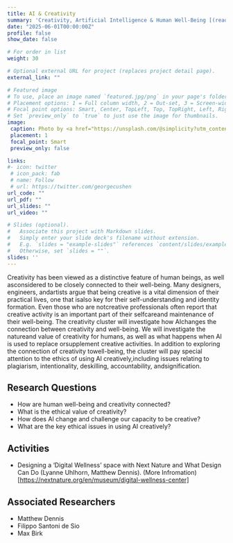 ```yaml
---
title: AI & Creativity
summary: 'Creativity, Artificial Intelligence & Human Well-Being [(read more)](/project/creativity)'
date: "2025-06-01T00:00:00Z"
profile: false
show_date: false

# For order in list
weight: 30

# Optional external URL for project (replaces project detail page).
external_link: ""

# Featured image
# To use, place an image named `featured.jpg/png` in your page's folder.
# Placement options: 1 = Full column width, 2 = Out-set, 3 = Screen-width
# Focal point options: Smart, Center, TopLeft, Top, TopRight, Left, Right, BottomLeft, Bottom, BottomRight
# Set `preview_only` to `true` to just use the image for thumbnails.
image:
 caption: Photo by <a href="https://unsplash.com/@simplicity?utm_content=creditCopyText&utm_medium=referral&utm_source=unsplash">Marija Zaric</a> on <a href="https://unsplash.com/photos/a-sign-that-is-on-the-side-of-a-building-2I8TLcw2GT4?utm_content=creditCopyText&utm_medium=referral&utm_source=unsplash">Unsplash</a>"
 placement: 1
 focal_point: Smart
 preview_only: false

links:
#- icon: twitter
 # icon_pack: fab
 # name: Follow
 # url: https://twitter.com/georgecushen
url_code: ""
url_pdf: ""
url_slides: ""
url_video: ""

# Slides (optional).
#   Associate this project with Markdown slides.
#   Simply enter your slide deck's filename without extension.
#   E.g. `slides = "example-slides"` references `content/slides/example-slides.md`.
#   Otherwise, set `slides = ""`.
slides: ''
---
```

Creativity has been viewed as a distinctive feature of human beings, as well asconsidered to be closely connected to their well-being. Many designers, engineers, andartists argue that being creative is a vital dimension of their practical lives, one that isalso key for their self-understanding and identity formation. Even those who are notcreative professionals often report that creative activity is an important part of their selfcareand maintenance of their well-being. The creativity cluster will investigate how AIchanges the connection between creativity and well-being. We will investigate the natureand value of creativity for humans, as well as what happens when AI is used to replace orsupplement creative activities. In addition to exploring the connection of creativity towell-being, the cluster will pay special attention to the ethics of using AI creatively,including issues relating to plagiarism, intentionality, deskilling, accountability, andsignification.

## Research Questions

- How are human well-being and creativity connected?
- What is the ethical value of creativity?
- How does AI change and challenge our capacity to be creative?
- What are the key ethical issues in using AI creatively?

## Activities

- Designing a ‘Digital Wellness’ space with Next Nature and What Design Can Do (Lyanne Uhlhorn, Matthew Dennis). (More Infromation)[https://nextnature.org/en/museum/digital-wellness-center]

## Associated Researchers

- Matthew Dennis
- Filippo Santoni de Sio
- Max Birk
